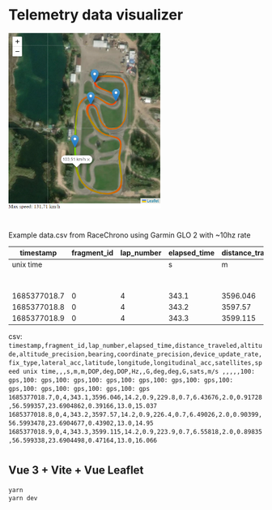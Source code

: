 # Telemetry data visualizer

<img src="public/telemetry.png" width="300">

#

Example data.csv from RaceChrono using Garmin GLO 2 with ~10hz rate

|timestamp   |fragment_id|lap_number|elapsed_time|distance_traveled|altitude|altitude_precision|bearing |coordinate_precision|device_update_rate|fix_type|lateral_acc|latitude  |longitude |longitudinal_acc|satellites|speed   |
|------------|-----------|----------|------------|-----------------|--------|------------------|--------|--------------------|------------------|--------|-----------|----------|----------|----------------|----------|--------|
|unix time   |           |          |s           |m                |m       |DOP               |deg     |DOP                 |Hz                |        |G          |deg       |deg       |G               |sats      |m/s     |
|            |           |          |            |                 |100: gps|100: gps          |100: gps|100: gps            |100: gps          |100: gps|100: gps   |100: gps  |100: gps  |100: gps        |100: gps  |100: gps|
|1685377018.7|0          |4         |343.1       |3596.046         |14.2    |0.9               |229.8   |0.7                 |6.43676           |2.0     |0.91728    |56.599357 |23.6904862|0.39166         |13.0      |15.037  |
|1685377018.8|0          |4         |343.2       |3597.57          |14.2    |0.9               |226.4   |0.7                 |6.49026           |2.0     |0.90399    |56.5993478|23.6904677|0.43902         |13.0      |14.95   |
|1685377018.9|0          |4         |343.3       |3599.115         |14.2    |0.9               |223.9   |0.7                 |6.55818           |2.0     |0.89835    |56.599338 |23.6904498|0.47164         |13.0      |16.066  |

csv:
`
timestamp,fragment_id,lap_number,elapsed_time,distance_traveled,altitude,altitude_precision,bearing,coordinate_precision,device_update_rate,fix_type,lateral_acc,latitude,longitude,longitudinal_acc,satellites,speed
unix time,,,s,m,m,DOP,deg,DOP,Hz,,G,deg,deg,G,sats,m/s
,,,,,100: gps,100: gps,100: gps,100: gps,100: gps,100: gps,100: gps,100: gps,100: gps,100: gps,100: gps,100: gps
1685377018.7,0,4,343.1,3596.046,14.2,0.9,229.8,0.7,6.43676,2.0,0.91728,56.599357,23.6904862,0.39166,13.0,15.037
1685377018.8,0,4,343.2,3597.57,14.2,0.9,226.4,0.7,6.49026,2.0,0.90399,56.5993478,23.6904677,0.43902,13.0,14.95
1685377018.9,0,4,343.3,3599.115,14.2,0.9,223.9,0.7,6.55818,2.0,0.89835,56.599338,23.6904498,0.47164,13.0,16.066
`

#
## Vue 3 + Vite + Vue Leaflet


```sh
yarn
yarn dev
```